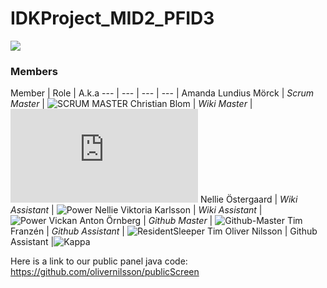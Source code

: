 # IDKProject_MID2_PFID3

![](https://camo.githubusercontent.com/91c12764acd4914535b00b6ebdc8e45313a46aa1/687474703a2f2f692e696d6775722e636f6d2f6f564c4735526a2e706e67)


### Members
Member | Role | A.k.a
--- | --- | --- | --- |
Amanda Lundius Mörck | *Scrum Master* | ![*SCRUM MASTER*](https://i.imgur.com/gzkGvrV.jpg "Dear Leader")
Christian Blom | *Wiki Master* | !["Griffin"](http://eksploratorzy.com.pl/download/file.php?avatar=2834_1391031207.png "Griffin")
Nellie Östergaard | *Wiki Assistant* | ![*Power Nellie*](http://www.marheavenj.net/milly/collective/joined/bubbles.gif "Power Nellie!!")
Viktoria Karlsson | *Wiki Assistant* | ![*Power Vickan*](http://images2.fanpop.com/image/category/www/19169_50_50.jpg "Power Vickan!!")
Anton Örnberg | *Github Master* | ![Github-Master](https://fbcdn-profile-a.akamaihd.net/hprofile-ak-frc3/v/t1.0-1/p50x50/547024_654861907871405_1873054938_n.jpg?oh=63b356081839d91a3fd962c55dbbbec2&oe=55C8C44A&__gda__=1440833707_84e87ae0655e942c088ad0448ea91c0d "Github General")
Tim Franzén | *Github Assistant* | ![ResidentSleeper Tim](http://www.copypastas.com/images/Emoticons/residentsleeper.png "ResidentSleeper Tim")
Oliver Nilsson | Github Assistant |![Kappa](https://lh3.googleusercontent.com/-fKGcb8OtqEg/AAAAAAAAAAI/AAAAAAAAAC4/okPPXnDNLp4/photo.jpg?sz=50 "Kappa")

Here is a link to our public panel java code: https://github.com/olivernilsson/publicScreen
